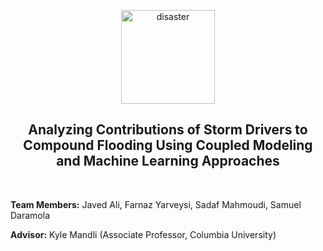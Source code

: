 <p align="center">
    <img src="https://github.com/javedali99/si2023-compound-flooding/assets/15319503/f2a06762-adfa-44e2-a9c0-67504b982e1b" alt="disaster" width="150" height="150">
  </a>
  <h2 align="center">Analyzing Contributions of Storm Drivers to Compound Flooding Using Coupled Modeling and Machine Learning Approaches</h2>
</p>

<br>

**Team Members:** Javed Ali, Farnaz Yarveysi, Sadaf Mahmoudi, Samuel Daramola

**Advisor:** Kyle Mandli (Associate Professor, Columbia University)
